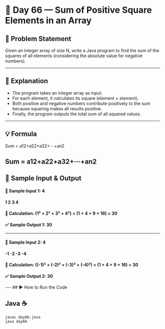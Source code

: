 # 🌟 Day 66 — Sum of Positive Square Elements in an Array

## 📝 Problem Statement

Given an integer array of size N, write a Java program to find the sum of the squares of all elements (considering the absolute value for negative numbers).

---

## 📖 Explanation
- The program takes an integer array as input.
- For each element, it calculates its square (element × element).
- Both positive and negative numbers contribute positively to the sum because squaring makes all results positive.
- Finally, the program outputs the total sum of all squared values.

---

## 💡 Formula

Sum = 𝑎12+𝑎22+𝑎32+⋯+𝑎𝑛2

Sum = a12+a22+a32+⋯+an2
	​
---

## 🧩 Sample Input & Output
#### 🧠 Sample Input 1: 4
#### 1 2 3 4

#### 🧮 Calculation: (1² + 2² + 3² + 4²) = (1 + 4 + 9 + 16) = 30

#### ✅ Sample Output 1: 30

---

#### 🧠 Sample Input 2: 4
#### -1 -2 -3 -4

#### 🧮 Calculation: ((-1)² + (-2)² + (-3)² + (-4)²) = (1 + 4 + 9 + 16) = 30

#### ✅ Sample Output 2: 30

--- ## ▶️ How to Run the Code 
## Java ☕
```
javac day66.java
java day66
